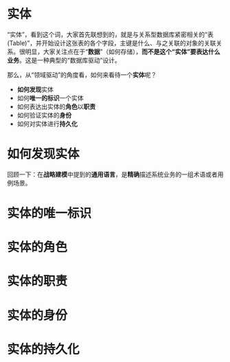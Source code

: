 实体
=============================

“实体”，看到这个词，大家首先联想到的，就是与关系型数据库紧密相关的“表(Table)”，并开始设计这张表的各个字段，主键是什么、与之关联的对象的关联关系。很明显，大家关注点在于“<b>数据</b>”（如何存储），<b>而不是这个“实体”要表达什么业务</b>。这是一种典型的“数据库驱动”设计。

那么，从“领域驱动”的角度看，如何来看待一个<b>实体</b>呢？
  * <b>如何发现</b>实体
  * 如何<b>唯一的标识</b>一个实体
  * 如何表达出实体的<b>角色</b>以<b>职责</b>
  * 如何验证实体的<b>身份</b>
  * 如何对实体进行<b>持久化</b>

# 如何发现实体
回顾一下：在<b>战略建模</b>中提到的<b>通用语言</b>，是<b>精确</b>描述系统业务的一组术语或者用例场景。

# 实体的唯一标识

# 实体的角色

# 实体的职责

# 实体的身份

# 实体的持久化